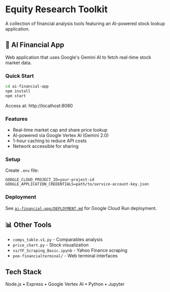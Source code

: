 # Equity Research Toolkit

A collection of financial analysis tools featuring an AI-powered stock lookup application.

## 🚀 AI Financial App

Web application that uses Google's Gemini AI to fetch real-time stock market data.

### Quick Start
```bash
cd ai-financial-app
npm install
npm start
```

Access at: http://localhost:8080

### Features
- Real-time market cap and share price lookup
- AI-powered via Google Vertex AI (Gemini 2.0)
- 1-hour caching to reduce API costs
- Network accessible for sharing

### Setup
Create `.env` file:
```
GOOGLE_CLOUD_PROJECT_ID=your-project-id
GOOGLE_APPLICATION_CREDENTIALS=path/to/service-account-key.json
```

### Deployment
See [`ai-financial-app/DEPLOYMENT.md`](ai-financial-app/DEPLOYMENT.md) for Google Cloud Run deployment.

## 📊 Other Tools
- `comps_table.v1.py` - Comparables analysis
- `price_chart.py` - Stock visualization  
- `ss/YF_Scraping_Basic.ipynb` - Yahoo Finance scraping
- `poe-financialterminal/` - Web terminal interfaces

## Tech Stack
Node.js • Express • Google Vertex AI • Python • Jupyter
